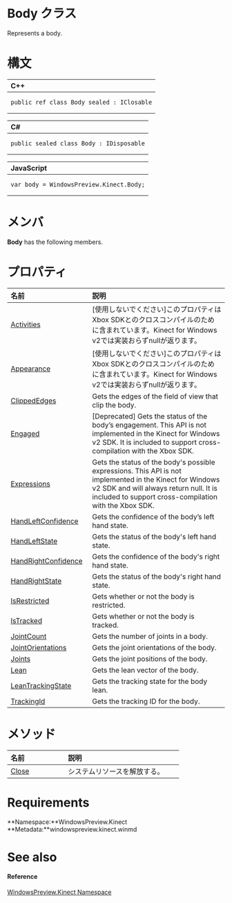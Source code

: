 Body クラス  
==========  

Represents a body. <span id="syntaxSection"></span>

構文
======  

<table>
<colgroup>
<col width="100%" />
</colgroup>
<thead>
<tr class="header">
<th align="left">C++</th>
</tr>
</thead>
<tbody>
<tr class="odd">
<td align="left"><pre><code>public ref class Body sealed : IClosable</code></pre></td>
</tr>
</tbody>
</table>

<table>
<colgroup>
<col width="100%" />
</colgroup>
<thead>
<tr class="header">
<th align="left">C#</th>
</tr>
</thead>
<tbody>
<tr class="odd">
<td align="left"><pre><code>public sealed class Body : IDisposable</code></pre></td>
</tr>
</tbody>
</table>

<table>
<colgroup>
<col width="100%" />
</colgroup>
<thead>
<tr class="header">
<th align="left">JavaScript</th>
</tr>
</thead>
<tbody>
<tr class="odd">
<td align="left"><pre><code>var body = WindowsPreview.Kinect.Body;</code></pre></td>
</tr>
</tbody>
</table>

<span id="classMembersSection"></span>

メンバ
=======  

**Body** has the following members.  

<span id="publicpropertiesSection"></span>

プロパティ
==========  

<table>
<colgroup>
<col width="30%" />
<col width="60%" />
</colgroup>
<thead>
<tr class="header">
<th align="left">名前</th>
<th align="left">説明</th>
</tr>
</thead>
<tbody>
<tr class="odd">
<td align="left"><a href="Body_Class/Properties/Activities_Property.md">Activities</a></td>
<td align="left">[使用しないでください]このプロパティはXbox SDKとのクロスコンパイルのために含まれています。Kinect for Windows v2では実装おらずnullが返ります。</td>
</tr>
<tr class="even">
<td align="left"><a href="Body_Class/Properties/Appearance_Property.md">Appearance</a></td>
<td align="left">[使用しないでください]このプロパティはXbox SDKとのクロスコンパイルのために含まれています。Kinect for Windows v2では実装おらずnullが返ります。</td>
</tr>
<tr class="odd">
<td align="left"><a href="Body_Class/Properties/ClippedEdges_Property.md">ClippedEdges</a></td>
<td align="left">Gets the edges of the field of view that clip the body.</td>
</tr>
<tr class="even">
<td align="left"><a href="Body_Class/Properties/Engaged_Property.md">Engaged</a></td>
<td align="left">[Deprecated] Gets the status of the body’s engagement. This API is not implemented in the Kinect for Windows v2 SDK. It is included to support cross-compilation with the Xbox SDK.</td>
</tr>
<tr class="odd">
<td align="left"><a href="Body_Class/Properties/Expressions_Property.md">Expressions</a></td>
<td align="left">Gets the status of the body's possible expressions. This API is not implemented in the Kinect for Windows v2 SDK and will always return null. It is included to support cross-compilation with the Xbox SDK.</td>
</tr>
<tr class="even">
<td align="left"><a href="Body_Class/Properties/HandLeftConfidence_Property.md">HandLeftConfidence</a></td>
<td align="left">Gets the confidence of the body’s left hand state.</td>
</tr>
<tr class="odd">
<td align="left"><a href="Body_Class/Properties/HandLeftState_Property.md">HandLeftState</a></td>
<td align="left">Gets the status of the body's left hand state.</td>
</tr>
<tr class="even">
<td align="left"><a href="Body_Class/Properties/HandRightConfidence_Property.md">HandRightConfidence</a></td>
<td align="left">Gets the confidence of the body's right hand state.</td>
</tr>
<tr class="odd">
<td align="left"><a href="Body_Class/Properties/HandRightState_Property.md">HandRightState</a></td>
<td align="left">Gets the status of the body's right hand state.</td>
</tr>
<tr class="even">
<td align="left"><a href="Body_Class/Properties/IsRestricted_Property.md">IsRestricted</a></td>
<td align="left">Gets whether or not the body is restricted.</td>
</tr>
<tr class="odd">
<td align="left"><a href="Body_Class/Properties/IsTracked_Property.md">IsTracked</a></td>
<td align="left">Gets whether or not the body is tracked.</td>
</tr>
<tr class="even">
<td align="left"><a href="Body_Class/Properties/JointCount_Property.md">JointCount</a></td>
<td align="left">Gets the number of joints in a body.</td>
</tr>
<tr class="odd">
<td align="left"><a href="Body_Class/Properties/JointOrientations_Property.md">JointOrientations</a></td>
<td align="left">Gets the joint orientations of the body.</td>
</tr>
<tr class="even">
<td align="left"><a href="Body_Class/Properties/Joints_Property.md">Joints</a></td>
<td align="left">Gets the joint positions of the body.</td>
</tr>
<tr class="odd">
<td align="left"><a href="Body_Class/Properties/Lean_Property.md">Lean</a></td>
<td align="left">Gets the lean vector of the body.</td>
</tr>
<tr class="even">
<td align="left"><a href="Body_Class/Properties/LeanTrackingState_Property.md">LeanTrackingState</a></td>
<td align="left">Gets the tracking state for the body lean.</td>
</tr>
<tr class="odd">
<td align="left"><a href="Body_Class/Properties/TrackingId_Property.md">TrackingId</a></td>
<td align="left">Gets the tracking ID for the body.</td>
</tr>
</tbody>
</table>

<span id="publicmethodsSection"></span>

メソッド
=======  

<table>
<colgroup>
<col width="30%" />
<col width="60%" />
</colgroup>
<thead>
<tr class="header">
<th align="left">名前</th>
<th align="left">説明</th>
</tr>
</thead>
<tbody>
<tr class="odd">
<td align="left"><a href="Body_Class/Methods/Close_Method.md">Close</a></td>
<td align="left">システムリソースを解放する。</td>
</tr>
</tbody>
</table>

<span id="requirements"></span>

Requirements  
============  

**Namespace:**WindowsPreview.Kinect  
**Metadata:**windowspreview.kinect.winmd  

<span id="ID4E3"></span>

See also  
========  

<span id="ID4E5"></span>
#### Reference  

[WindowsPreview.Kinect Namespace](../Kinect.md)  



<!--Please do not edit the data in the comment block below.-->
<!--
TOCTitle : Body Class
RLTitle : Body Class
KeywordK : Body class, about
HelpPriority : 2
TopicType : apiref
KeywordF : WindowsPreview.Kinect.Body
KeywordF : Body
KeywordF : WindowsPreview.Kinect.Body
KeywordA : T:WindowsPreview.Kinect.Body
AssetID : T:WindowsPreview.Kinect.Body
Locale : en-us
CommunityContent : 1
APIType : Managed
APILocation : windowspreview.kinect.winmd
APIName : WindowsPreview.Kinect.Body
TargetOS : Windows
TopicType : kbSyntax
DevLang : VB
DevLang : CSharp
DevLang : JavaScript
DevLang : C++
DocSet : K4Wv2
ProjType : K4Wv2Proj
Technology : Kinect for Windows
Product : Kinect for Windows SDK v2
productversion : 20
-->

